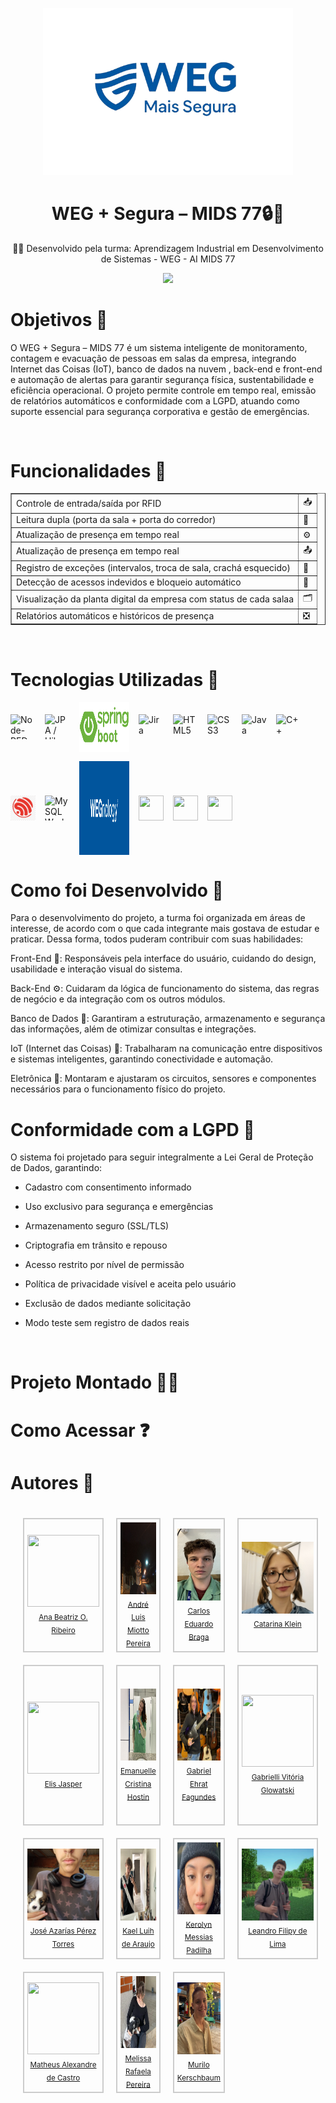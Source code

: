 
<p align="center">
  <img src="assets/README/logo-wegsegura.png" alt="Logo da WEG + SEGURA" width="400">
</p>
<h1 align="center">
WEG + Segura – MIDS 77🔒🌱
</h1>
  
<p align="center">
👩‍💻 Desenvolvido pela turma: Aprendizagem Industrial em Desenvolvimento de Sistemas - WEG - AI MIDS 77
</p>

<p align="center">
<img loading="lazy" src="http://img.shields.io/static/v1?label=STATUS&message=EM-DESENVOLVIMENTO&color=GREEN&style=for-the-badge"/>

# Objetivos 📝

O WEG + Segura – MIDS 77 é um sistema inteligente de monitoramento, contagem e evacuação de pessoas em salas da empresa, integrando Internet das Coisas (IoT), banco de dados na nuvem , back-end e front-end e automação de alertas para garantir segurança física, sustentabilidade e eficiência operacional.
O projeto permite controle em tempo real, emissão de relatórios automáticos e conformidade com a LGPD, atuando como suporte essencial para segurança corporativa e gestão de emergências.

<br>

# Funcionalidades 🔨


<table border="1" cellpadding="10" cellspacing="0">
    <tbody>
        <tr>
            <td>Controle de entrada/saída por RFID</td>
            <td>📥</td>
        </tr>
        <tr>
            <td>Leitura dupla (porta da sala + porta do corredor)</td>
            <td>🔎</td>
        </tr>
        <tr>
            <td>Atualização de presença em tempo real</td>
            <td>⚙️</td>
        </tr>
        <tr>
            <td>Atualização de presença em tempo real</td>
            <td>📤</td>
        </tr>
        <tr>
            <td>Registro de exceções (intervalos, troca de sala, crachá esquecido)</td>
            <td>📖</td>
        </tr>
        <tr>
            <td>Detecção de acessos indevidos e bloqueio automático</td>
            <td>📌</td>
        </tr>
        <tr>
            <td>Visualização da planta digital da empresa com status de cada salaa</td>
            <td>🗂️</td>
        </tr>
        <tr>
            <td>Relatórios automáticos e históricos de presença</td>
            <td>❎</td>
        </tr>
    </tbody>
</table>

<br>




# Tecnologias Utilizadas 👾

<div style="display: flex; flex-wrap: wrap; align-items: center; gap: 15px;">
    <img alt="Node-RED" src="https://cdn.jsdelivr.net/gh/devicons/devicon@latest/icons/nodered/nodered-original.svg" width="40" height="40" />
    <img alt="JPA / Hibernate" src="https://cdn.jsdelivr.net/gh/devicons/devicon/icons/hibernate/hibernate-original.svg" width="40" height="40" />
    <img alt="Spring Boot" src="assets/README/springboot.png" width="80" height="80" />
    <img alt="Jira" src="https://cdn.jsdelivr.net/gh/devicons/devicon/icons/jira/jira-original.svg" width="40" height="40" />
    <img alt="HTML5" src="https://cdn.jsdelivr.net/gh/devicons/devicon/icons/html5/html5-original.svg" width="40" height="40" />
    <img alt="CSS3" src="https://cdn.jsdelivr.net/gh/devicons/devicon/icons/css3/css3-original.svg" width="40" height="40" />
    <img alt="Java" src="https://cdn.jsdelivr.net/gh/devicons/devicon/icons/java/java-original.svg" width="40" height="40" />
    <img alt="C++" src="https://cdn.jsdelivr.net/gh/devicons/devicon/icons/cplusplus/cplusplus-original.svg" width="40" height="40" />
    <img alt="ESP32" src="assets/README/esp32.png" width="40" height="40" />
    <img alt="MySQL Workbench" src="https://cdn.jsdelivr.net/gh/devicons/devicon/icons/mysql/mysql-original.svg" width="40" height="40" />
    <img alt="WEGnology" src="assets/README/wegnology.jpg" width="80" height="150" />
    <img src="https://cdn.jsdelivr.net/gh/devicons/devicon@latest/icons/influxdb/influxdb-original.svg" width="40" height="40" />
    <img src="https://cdn.jsdelivr.net/gh/devicons/devicon@latest/icons/dbeaver/dbeaver-original.svg" width="40" height="40" />
    <img src="https://cdn.jsdelivr.net/gh/devicons/devicon@latest/icons/docker/docker-original.svg" width="40" height="40" />
</div>


# Como foi Desenvolvido 🤔

Para o desenvolvimento do projeto, a turma foi organizada em áreas de interesse, de acordo com o que cada integrante mais gostava de estudar e praticar. Dessa forma, todos puderam contribuir com suas habilidades:


Front-End 🎨: Responsáveis pela interface do usuário, cuidando do design, usabilidade e interação visual do sistema.


Back-End ⚙️: Cuidaram da lógica de funcionamento do sistema, das regras de negócio e da integração com os outros módulos.


Banco de Dados 💾: Garantiram a estruturação, armazenamento e segurança das informações, além de otimizar consultas e integrações.


IoT (Internet das Coisas) 📡: Trabalharam na comunicação entre dispositivos e sistemas inteligentes, garantindo conectividade e automação.


Eletrônica 🔌: Montaram e ajustaram os circuitos, sensores e componentes necessários para o funcionamento físico do projeto.


# Conformidade com a LGPD 🔐

O sistema foi projetado para seguir integralmente a Lei Geral de Proteção de Dados, garantindo:



- Cadastro com consentimento informado

- Uso exclusivo para segurança e emergências

- Armazenamento seguro (SSL/TLS)

- Criptografia em trânsito e repouso

- Acesso restrito por nível de permissão

- Política de privacidade visível e aceita pelo usuário

- Exclusão de dados mediante solicitação
  
- Modo teste sem registro de dados reais

  <br>


# Projeto Montado 🧑‍💻



# Como Acessar ❓


# Autores 👤

<table style="border-spacing: 20px; border-collapse: separate; width: 100%;"> <tr> <td style="text-align: center; border: 2px solid #ccc; padding: 5px;"> <img loading="lazy" src="https://github.com/user-attachments/assets/9a812c36-e6c9-4009-a76b-20749d0a0a47" width="115" height="115"><br> <sub><a href="https://github.com/Ana18022008">Ana Beatriz O. Ribeiro</a></sub> </td> <td style="text-align: center; border: 2px solid #ccc; padding: 5px;"> <img loading="lazy" src="assets/README/andre.jpg" width="115" height="115"><br> <sub><a href="https://github.com/andrMiotto">André Luis Miotto Pereira</a></sub> </td> <td style="text-align: center; border: 2px solid #ccc; padding: 5px;"> <img loading="lazy" src="assets/README/CarlosEduardo.jpeg" width="115" height="115"><br> <sub><a href="https://github.com">Carlos Eduardo Braga</a></sub> </td> <td style="text-align: center; border: 2px solid #ccc; padding: 5px;"> <img loading="lazy" src="assets/README/catarina.jpg" width="115" height="115"><br> <sub><a href="https://github.com/Catarina0830">Catarina Klein</a></sub> </td> <td style="text-align: center; border: 2px solid #ccc; padding: 5px;"> <img loading="lazy" src="assets/README/daniel.jpg" width="115" height="115"><br> <sub><a href="https://github.com/danielSismer">Daniel Vinicius Rios Sismer</a></sub> </td> <td style="text-align: center; border: 2px solid #ccc; padding: 5px;"> <img loading="lazy" src="assets/README/eduardo.jpg" width="115" height="115"><br> <sub><a href="https://github.com/EduardoDias1902">Eduardo Dias da Maia</a></sub> </td> </tr> <tr> <td style="text-align: center; border: 2px solid #ccc; padding: 5px;"> <img loading="lazy" src="https://github.com/user-attachments/assets/c9277e3f-f8d7-4bdc-b351-fd665145d635" width="115" height="115"><br> <sub><a href="https://github.com/Liiiiisssz">Elis Jasper</a></sub> </td> <td style="text-align: center; border: 2px solid #ccc; padding: 5px;"> <img loading="lazy" src="assets/README/emanuelle.jpg" width="115" height="115"><br> <sub><a href="https://github.com/manu-hostin">Emanuelle Cristina Hostin</a></sub> </td> <td style="text-align: center; border: 2px solid #ccc; padding: 5px;"> <img loading="lazy" src="assets/README/fagundes.jpg" width="115" height="115"><br> <sub><a href="https://github.com/gabrielEFagundes">Gabriel Ehrat Fagundes</a></sub> </td> <td style="text-align: center; border: 2px solid #ccc; padding: 5px;"> <img loading="lazy" src="https://github.com/user-attachments/assets/f1da660f-f2a2-40bd-a466-bad4d5351e6d" width="115" height="115"><br> <sub><a href="https://github.com/Viihh-77">Gabrielli Vitória Glowatski</a></sub> </td> <td style="text-align: center; border: 2px solid #ccc; padding: 5px;"> <img loading="lazy" src="assets/README/hugo.jpg" width="115" height="115"><br> <sub><a href="https://github.com/HugoDeleonP">Hugo Deleon Giminiani de Souza Paim</a></sub> </td> <td style="text-align: center; border: 2px solid #ccc; padding: 5px;"> <img loading="lazy" src="assets/README/Yasmin.jpg" width="115" height="115"><br> <sub><a href="https://github.com/min07775">Iasmin Nunes</a></sub> </td> </tr> <tr> <td style="text-align: center; border: 2px solid #ccc; padding: 5px;"> <img loading="lazy" src="assets/README/jose.jpg" width="115" height="115"><br> <sub><a href="https://github.com/Jose7764">José Azarías Pérez Torres</a></sub> </td> <td style="text-align: center; border: 2px solid #ccc; padding: 5px;"> <img loading="lazy" src="assets/README/kael.jpg" width="115" height="115"><br> <sub><a href="https://github.com/KaelLuih">Kael Luih de Araujo</a></sub> </td> <td style="text-align: center; border: 2px solid #ccc; padding: 5px;"> <img loading="lazy" src="assets/README/kerolyn.jpg" width="115" height="115"><br> <sub><a href="https://github.com/kerolynpadilha">Kerolyn Messias Padilha</a></sub> </td> <td style="text-align: center; border: 2px solid #ccc; padding: 5px;"> <img loading="lazy" src="assets/README/leandro.png" width="115" height="115"><br> <sub><a href="https://github.com/leandroFilipy">Leandro Filipy de Lima</a></sub> </td> <td style="text-align: center; border: 2px solid #ccc; padding: 5px;"> <img loading="lazy" src="assets/README/lucas.jpg" width="115" height="115"><br> <sub><a href="https://github.com/lucasschlei">Lucas Schlei</a></sub> </td> <td style="text-align: center; border: 2px solid #ccc; padding: 5px;"> <img loading="lazy" src="assets/README/maria.jpg" width="115" height="115"><br> <sub><a href="https://github.com/Dudazabel">Maria Eduarda Zabel</a></sub> </td> </tr> <tr> <td style="text-align: center; border: 2px solid #ccc; padding: 5px;"> <img loading="lazy" src="" width="115" height="115"><br> <sub><a href="https://github.com/Matheus089107">Matheus Alexandre de Castro</a></sub> </td> <td style="text-align: center; border: 2px solid #ccc; padding: 5px;"> <img loading="lazy" src="assets/README/Melissa.png" width="115" height="115"><br> <sub><a href="https://github.com/melll1601">Melissa Rafaela Pereira</a></sub> </td> <td style="text-align: center; border: 2px solid #ccc; padding: 5px;"> <img loading="lazy" src="assets/README/murilo.jpg" width="115" height="115"><br> <sub><a href="https://github.com/Murilo2901">Murilo Kerschbaum</a></sub> </td> </tr> </table>


 




